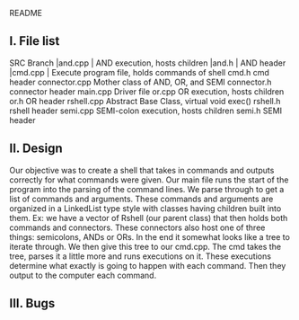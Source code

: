 README

I. File list
------------
SRC Branch
|and.cpp   |	AND execution, hosts children
|and.h     |	AND header
|cmd.cpp   |	Execute program file, holds commands of shell
cmd.h				cmd header
connector.cpp		Mother class of AND, OR, and SEMI
connector.h			connector header
main.cpp			Driver file
or.cpp				OR execution, hosts children
	or.h				OR header
	rshell.cpp			Abstract Base Class, virtual void exec()
	rshell.h			rshell header
	semi.cpp			SEMI-colon execution, hosts children
	semi.h				SEMI header

II. Design
-----------

Our objective was to create a shell that takes in commands and outputs correctly for what commands were given.
Our main file runs the start of the program into the parsing of the command lines. We parse through to get a 
list of commands and arguments. These commands and arguments are organized in a LinkedList type style with classes
having children built into them. Ex: we have a vector of Rshell (our parent class) that then holds both commands
and connectors. These connectors also host one of three things: semicolons, ANDs or ORs. In the end it somewhat 
looks like a tree to iterate through. We then give this tree to our cmd.cpp. The cmd takes the tree, parses it
a little more and runs executions on it. These executions determine what exactly is going to happen with each command. 
Then they output to the computer each command.

III. Bugs
-----------

